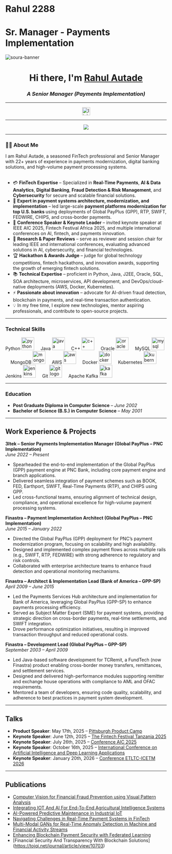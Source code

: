 # Rahul 2288
# Sr. Manager - Payments Implementation

<!--
Personal website and professional portfolio of Rahul Autade, showcasing expertise in fintech, payments innovation, AI research, technical documentation, and contributions to global technology conferences and projects.
-->

<img src="https://res.cloudinary.com/superfolio/image/upload/v1620689979/68747470733a2f2f692e70696e696d672e636f6d2f6f726967696e616c732f63362f33332f63322f63363333633230656465383266306530636564376435373064626533613166332e676966_yjuh2s.gif" alt="soura-banner">

<h1 align="center"> Hi there, I'm <a href="https://www.linkedin.com/in/rahul-autade-61310158/" target="_blank" rel="noopener noreferrer"> Rahul Autade </a> </h1>
<h3 align="center"><i>A Senior Manager (Payments Implementation)</i></h3>

---

<div align="center">
  <a href="https://www.linkedin.com/in/rahul-autade-61310158/" target="_blank">
    <img src="https://img.shields.io/static/v1?message=LinkedIn&logo=linkedin&label=&color=0077B5&logoColor=white&labelColor=&style=for-the-badge" height="25" alt="linkedin logo" />
  </a>
</div>

---

<div align="center">
  <img src="https://visitor-badge.laobi.icu/badge?page_id=RahulAutade2288.RahulAutade2288" />
</div>

---

<h3 align="left">👨‍💻 About Me</h3>

<p align="left">
  I am Rahul Autade, a seasoned FinTech professional and Senior Manager with 22+ years of experience in payments modernization, digital banking solutions, and high-volume payment processing systems.<br><br>

  - 💳 **FinTech Expertise** – Specialized in <b>Real-Time Payments</b>, <b>AI & Data Analytics</b>, <b>Digital Banking</b>, <b>Fraud Detection & Risk Management</b>,  and <b>Cybersecurity</b> for secure and scalable financial solutions.
  - 🔭 **Expert in payment systems architecture, modernization, and implementation** – led large-scale <b>payment platforms modernization for top U.S. banks </b> using deployments of Global PayPlus (GPP), RTP, SWIFT, FEDWIRE, CHIPS, and cross-border payments.<br>
  - 🎤 **Conference Speaker & Keynote Leader** – invited keynote speaker at IEEE AIC 2025, Fintech Festival Africa 2025, and multiple international conferences on AI, fintech, and payments innovation.<br>
  - 📄 **Research & Paper Reviews** – serve as reviewer and session chair for leading IEEE and international conferences, evaluating advanced solutions in AI, cybersecurity, and financial technologies.<br>
  - 🏆 **Hackathon & Awards Judge** – judge for global technology competitions, fintech hackathons, and innovation awards, supporting the growth of emerging fintech solutions.<br>
  - 📚 **Technical Expertise** – proficient in Python, Java, J2EE, Oracle, SQL, SOA architecture, microservices, API development, and DevOps/cloud-native deployments (AWS, Docker, Kubernetes).<br>
  - ⚡ **Passionate about innovation** – advocate for AI-driven fraud detection, blockchain in payments, and real-time transaction authentication.<br>
  - 💡 In my free time, I explore new technologies, mentor aspiring professionals, and contribute to open-source projects.<br>
</p>

---

### **Technical Skills**

<div align="left">
  Python
  <img src="https://cdn.jsdelivr.net/gh/devicons/devicon/icons/python/python-original.svg" height="40" alt="python logo" />
  <img width="12" />
  Java
  <img src="https://cdn.jsdelivr.net/gh/devicons/devicon/icons/java/java-original.svg" height="40" alt="java logo" />
  <img width="12" />
  C++
  <img src="https://cdn.jsdelivr.net/gh/devicons/devicon/icons/cplusplus/cplusplus-original.svg" height="40" alt="c++ logo" />
  <img width="12" />
  Oracle
  <img src="https://cdn.jsdelivr.net/gh/devicons/devicon/icons/oracle/oracle-original.svg" height="40" alt="oracle logo" />
  <img width="12" />
  MySQL
  <img src="https://cdn.jsdelivr.net/gh/devicons/devicon/icons/mysql/mysql-original-wordmark.svg" height="40" alt="mysql logo" />
  <img width="12" />
  MongoDB
  <img src="https://cdn.jsdelivr.net/gh/devicons/devicon/icons/mongodb/mongodb-original.svg" height="40" alt="mongodb logo" />
  <img width="12" />
  AWS
  <img src="https://cdn.jsdelivr.net/gh/devicons/devicon/icons/amazonwebservices/amazonwebservices-original.svg" height="40" alt="aws logo" />
  <img width="12" />
  Docker
  <img src="https://cdn.jsdelivr.net/gh/devicons/devicon/icons/docker/docker-original.svg" height="40" alt="docker logo" />
  <img width="12" />
  Kubernetes
  <img src="https://cdn.jsdelivr.net/gh/devicons/devicon/icons/kubernetes/kubernetes-plain.svg" height="40" alt="kubernetes logo" />
  <img width="12" />
  Jenkins
  <img src="https://cdn.jsdelivr.net/gh/devicons/devicon/icons/jenkins/jenkins-original.svg" height="40" alt="jenkins logo" />
  <img width="12" />
  Git
  <img src="https://cdn.jsdelivr.net/gh/devicons/devicon/icons/git/git-original.svg" height="40" alt="git logo" />
  <img width="12" />
  Apache Kafka
  <img src="https://cdn.jsdelivr.net/gh/devicons/devicon/icons/apachekafka/apachekafka-original.svg" height="40" alt="kafka logo" />
</div>

---

### **Education**
- **Post Graduate Diploma in Computer Science** – *June 2002*  
- **Bachelor of Science (B.S.) in Computer Science** – *May 2001*

---

## **Work Experience & Projects**

**3Itek – Senior Payments Implementation Manager (Global PayPlus – PNC Implementation)**  
*June 2022 – Present*  
- Spearheaded the end-to-end implementation of the Global PayPlus (GPP) payment engine at PNC Bank, including core payment engine and branch applications.  
- Delivered seamless integration of payment schemes such as BOOK, FED, Earthport, SWIFT, Real-Time Payments (RTP), and CHIPS using GPP.  
- Led cross-functional teams, ensuring alignment of technical design, compliance, and operational excellence for high-volume payment processing systems.

**Finastra – Payment Implementation Architect (Global PayPlus – PNC Implementation)**  
*June 2015 – January 2022*  
- Directed the Global PayPlus (GPP) deployment for PNC’s payment modernization program, focusing on scalability and high availability.  
- Designed and implemented complex payment flows across multiple rails (e.g., SWIFT, RTP, FEDWIRE) with strong adherence to regulatory and risk controls.  
- Collaborated with enterprise architecture teams to enhance fraud detection and operational monitoring mechanisms.

**Finastra – Architect & Implementation Lead (Bank of America – GPP-SP)**  
*April 2009 – June 2015*  
- Led the Payments Services Hub architecture and implementation for Bank of America, leveraging Global PayPlus (GPP-SP) to enhance payments processing efficiency.  
- Served as Subject Matter Expert (SME) for payment systems, providing strategic direction on cross-border payments, real-time settlements, and SWIFT integration.  
- Drove performance optimization initiatives, resulting in improved transaction throughput and reduced operational costs.

**Finastra – Development Lead (Global PayPlus – GPP-SP)**  
*September 2003 – April 2009*  
- Led Java-based software development for TCRemit, a FundTech (now Finastra) product enabling cross-border money transfers, remittances, and settlement services.  
- Designed and delivered high-performance modules supporting remitter and exchange house operations with compliance to AML and OFAC requirements.  
- Mentored a team of developers, ensuring code quality, scalability, and adherence to best practices in payment system development.

---

## **Talks**
- **Product Speaker**: May 17th, 2025 –  [Pittsburgh Product Camp](https://www.pghpcamp.com/proposed-sessions.html)  
- **Keynote Speaker**: June 12th, 2025 –  [The Fintech Festival Tanzania 2025](https://fintechfestival.africa/list-of-speakers/)  
- **Keynote Speaker**: July 26th, 2025 –  [Conference AIC 2025](https://www.scrs.in/conference/aic2025/speaker/talk/1035)  
- **Keynote Speaker**: October 16th, 2025 –  [International Conference on Artificial Intelligence and Deep Learning Applications](https://www.nerdpublication.com/icaidlp/)  
- **Keynote Speaker**: January 20th, 2026 –  [Conference ETLTC-ICETM 2026](https://www.interconf-etltc.net/keynotes)  

---

## **Publications**
- [Computer Vision for Financial Fraud Prevention using Visual Pattern Analysis](https://ieeexplore.ieee.org/abstract/document/11051811)
- [Integrating IOT And AI For End-To-End Agricultural Intelligence Systems](https://ieeexplore.ieee.org/abstract/document/11051863)
- [AI-Powered Predictive Maintenance in Industrial IoT](https://ijstpublication.com/index.php/ijst/article/view/17)
- [Navigating Challenges in Real-Time Payment Systems in FinTech](https://ijaidsml.org/index.php/ijaidsml/article/view/108)
- [Multi-Modal GANs for Real-Time Anomaly Detection in Machine and Financial Activity Streams](https://ijaidsml.org/index.php/ijaidsml/article/view/145)
- [Enhancing Blockchain Payment Security with Federated Learning](https://www.ijcnwc.com/admin/uploads/Enhancing%20Blockchain%20Payment%20Security%20with%20Federated%20Learning.pdf)
- [Financial Security And Transparency With Blockchain Solutions] (https://tojqi.net/journal/article/view/10703)
